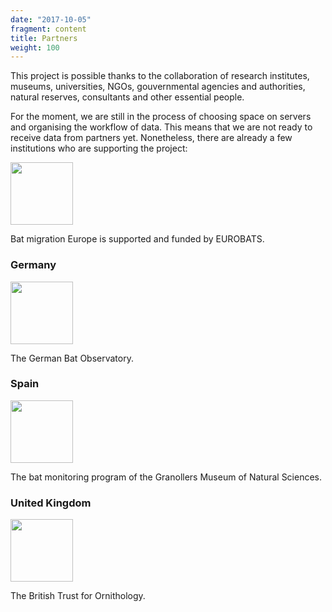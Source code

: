 ```yaml
---
date: "2017-10-05"
fragment: content
title: Partners
weight: 100
---
```




This project is possible thanks to the collaboration of research institutes, museums, universities, NGOs, gouvernmental agencies and authorities, natural reserves, consultants and other essential people.

For the moment, we are still in the process of choosing space on servers and organising the workflow of data. This means that we are not ready to receive data from partners yet. Nonetheless, there are already a few institutions who are supporting the project:

[<img src="/images/EUROBATS_logo.png" alt="" width="100px"/>](https://www.eurobats.org)

Bat migration Europe is supported and funded by EUROBATS.

### Germany

[<img src="/images/Fledermauswarte.png" alt="" width="100px"/>](https://www.deutsche-fledermauswarte.org/?lang=en)

The German Bat Observatory.

### Spain

[<img src="/images/Granollers_logo.jpg" alt="" width="100px"/>](http://www.museugranollersciencies.org/en/quiropters/)

The bat monitoring program of the Granollers Museum of Natural Sciences.

### United Kingdom

[<img src="/images/BTO_logo.gif" alt="" width="100px"/>](https://www.bto.org/)

The British Trust for Ornithology.

